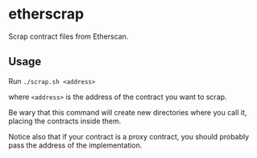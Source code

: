# etherscrap

Scrap contract files from Etherscan.

## Usage

Run `./scrap.sh <address>`

where `<address>` is the address of the contract you want to scrap.

Be wary that this command will create new directories where you call it, placing the contracts inside them.

Notice also that if your contract is a proxy contract, you should probably pass the address of the implementation.
